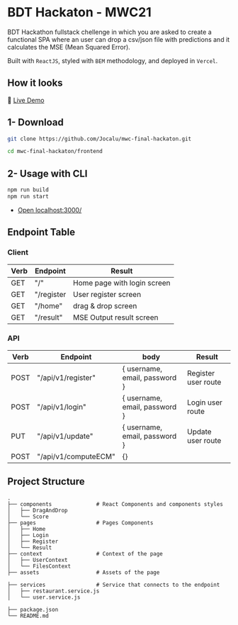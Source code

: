 # BDT Hackaton - MWC21
BDT Hackathon fullstack chellenge in which you are asked to create a functional SPA where an user can drop a csv/json file with predictions and it calculates the MSE (Mean Squared Error).

Built with ```ReactJS```, styled with ```BEM``` methodology, and deployed in ```Vercel```.

## How it looks

🔗 [Live Demo](https://mwc-final-hackaton-backend.vercel.app/)


## 1- Download

```sh
git clone https://github.com/Jocalu/mwc-final-hackaton.git

cd mwc-final-hackaton/frontend

```

## 2- Usage with CLI
```sh
npm run build
npm run start 
```
- [Open localhost:3000/](http://localhost:3000/)



## Endpoint Table

### Client
Verb | Endpoint | Result
----- | ------------- | -------------
GET | "/" | Home page with login screen
GET | "/register | User register screen
GET | "/home" | drag & drop screen
GET | "/result" | MSE Output result screen

### API
Verb | Endpoint | body | Result
------------ | ------------- | -------------  | ------------- 
POST | "/api/v1/register" | { username, email, password } | Register user route
POST | "/api/v1/login" | { username, email, password } | Login user route
PUT | "/api/v1/update" | { username, email, password } | Update user route
POST | "/api/v1/computeECM" | {} | 



## Project Structure

    .
    ├── components              # React Components and components styles
    │   ├── DragAndDrop
    │   └── Score
    ├── pages                   # Pages Components
    │   ├── Home
    │   ├── Login
    │   ├── Register
    │   └── Result
    ├── context                 # Context of the page
    │   ├── UserContext    
    │   └── FilesContext
    ├── assets                  # Assets of the page

    ├── services                # Service that connects to the endpoint
    │   ├── restaurant.service.js
    │   └── user.service.js

    ├── package.json    
    └── README.md